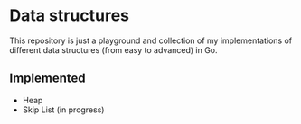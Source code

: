# Data structures

This repository is just a playground and collection of my implementations of different data structures (from easy to advanced) in Go.

## Implemented

- Heap
- Skip List (in progress)
